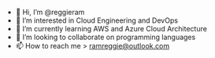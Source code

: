 - 👋 Hi, I’m @reggieram
- 👀 I’m interested in Cloud Engineering and DevOps
- 🌱 I’m currently learning AWS and Azure Cloud Architecture
- 💞️ I’m looking to collaborate on programming languages
- 📫 How to reach me > ramreggie@outlook.com

<!---
reggieram/reggieram is a ✨ special ✨ repository because its `README.md` (this file) appears on your GitHub profile.
You can click the Preview link to take a look at your changes.
--->

